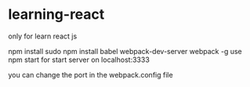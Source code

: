 # learning-react
only for learn react js

npm install
sudo npm install babel webpack-dev-server webpack -g
use npm start for start server on localhost:3333

you can change the port in the webpack.config file
